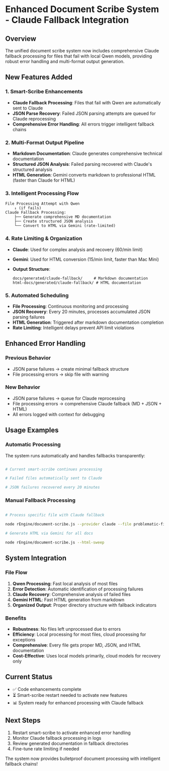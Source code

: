 # Enhanced Document Scribe System - Claude Fallback Integration

## Overview

The unified document scribe system now includes comprehensive Claude fallback processing for files that fail with local Qwen models, providing robust error handling and multi-format output generation.

## New Features Added

### 1. Smart-Scribe Enhancements

- **Claude Fallback Processing**: Files that fail with Qwen are automatically sent to Claude
- **JSON Parse Recovery**: Failed JSON parsing attempts are queued for Claude reprocessing
- **Comprehensive Error Handling**: All errors trigger intelligent fallback chains

### 2. Multi-Format Output Pipeline

- **Markdown Documentation**: Claude generates comprehensive technical documentation
- **Structured JSON Analysis**: Failed parsing recovered with Claude's structured analysis
- **HTML Generation**: Gemini converts markdown to professional HTML (faster than Claude for HTML)

### 3. Intelligent Processing Flow

```
File Processing Attempt with Qwen
    ↓ (if fails)
Claude Fallback Processing:
    ├── Generate comprehensive MD documentation
    ├── Create structured JSON analysis  
    └── Convert to HTML via Gemini (rate-limited)
```

### 4. Rate Limiting & Organization

- **Claude**: Used for complex analysis and recovery (60/min limit)
- **Gemini**: Used for HTML conversion (15/min limit, faster than Mac Mini)
- **Output Structure**:

  ```
  docs/generated/claude-fallback/     # Markdown documentation
  html-docs/generated/claude-fallback/ # HTML documentation
  ```

### 5. Automated Scheduling

- **File Processing**: Continuous monitoring and processing
- **JSON Recovery**: Every 20 minutes, processes accumulated JSON parsing failures
- **HTML Generation**: Triggered after markdown documentation completion
- **Rate Limiting**: Intelligent delays prevent API limit violations

## Enhanced Error Handling

### Previous Behavior

- JSON parse failures → create minimal fallback structure
- File processing errors → skip file with warning

### New Behavior  

- JSON parse failures → queue for Claude reprocessing
- File processing errors → comprehensive Claude fallback (MD + JSON + HTML)
- All errors logged with context for debugging

## Usage Examples

### Automatic Processing

The system runs automatically and handles fallbacks transparently:

```bash

# Current smart-scribe continues processing

# Failed files automatically sent to Claude

# JSON failures recovered every 20 minutes

```

### Manual Fallback Processing

```bash

# Process specific file with Claude fallback

node rEngine/document-scribe.js --provider claude --file problematic-file.js

# Generate HTML via Gemini for all docs

node rEngine/document-scribe.js --html-sweep
```

## System Integration

### File Flow

1. **Qwen Processing**: Fast local analysis of most files
2. **Error Detection**: Automatic identification of processing failures
3. **Claude Recovery**: Comprehensive analysis of failed files
4. **Gemini HTML**: Fast HTML generation from markdown
5. **Organized Output**: Proper directory structure with fallback indicators

### Benefits

- **Robustness**: No files left unprocessed due to errors
- **Efficiency**: Local processing for most files, cloud processing for exceptions
- **Comprehensive**: Every file gets proper MD, JSON, and HTML documentation
- **Cost-Effective**: Uses local models primarily, cloud models for recovery only

## Current Status

- ✅ Code enhancements complete
- ⏳ Smart-scribe restart needed to activate new features
- 📊 System ready for enhanced processing with Claude fallback

## Next Steps

1. Restart smart-scribe to activate enhanced error handling
2. Monitor Claude fallback processing in logs
3. Review generated documentation in fallback directories
4. Fine-tune rate limiting if needed

The system now provides bulletproof document processing with intelligent fallback chains!
